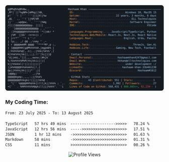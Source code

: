 <a href="https://github.com/HashaamKhan19/HashaamKhan19">
  <picture>
    <source media="(prefers-color-scheme: dark)" srcset="https://raw.githubusercontent.com/HashaamKhan19/HashaamKhan19/main/dark_mode.svg">
    <img alt="Hashaam Khan's GitHub Profile README" src="https://raw.githubusercontent.com/HashaamKhan19/HashaamKhan19/main/dark_mode.svg">
  </picture>
</a>

<h3>My Coding Time:</h1>
<!--START_SECTION:waka-->

```txt
From: 23 July 2025 - To: 13 August 2025

TypeScript   57 hrs 49 mins  -------------------->>>>>   78.24 %
JavaScript   12 hrs 56 mins  ----->>>>>>>>>>>>>>>>>>>>   17.51 %
JSON         1 hr 12 mins    ->>>>>>>>>>>>>>>>>>>>>>>>   01.63 %
Markdown     58 mins         ->>>>>>>>>>>>>>>>>>>>>>>>   01.31 %
CSS          11 mins         >>>>>>>>>>>>>>>>>>>>>>>>>   00.26 %
```

<!--END_SECTION:waka-->

<p align="center">
  <img src="https://komarev.com/ghpvc/?username=HashaamKhan19&color=grey&style=for-the-badge&abbreviated=true" alt="Profile Views"/>
</p>
